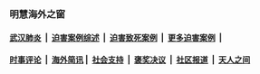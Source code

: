 
### 明慧海外之窗

####  [武汉肺炎](indexes/365.md?t=05071200) &nbsp;|&nbsp;  [迫害案例综述](indexes/328.md?t=05071200) &nbsp;|&nbsp; [迫害致死案例](indexes/277.md?t=05071200)  &nbsp;|&nbsp; [更多迫害案例](indexes/81.md?t=05071200)  &nbsp;|&nbsp; 
####  [时事评论](indexes/19.md?t=05071200) &nbsp;|&nbsp; [海外简讯](indexes/245.md?t=05071200)&nbsp;|&nbsp;  [社会支持](indexes/140.md?t=05071200) &nbsp;|&nbsp; [褒奖决议](indexes/282.md?t=05071200) &nbsp;|&nbsp; [社区报道](indexes/91.md?t=05071200)  &nbsp;|&nbsp; [天人之间](indexes/78.md?t=05071200) 

